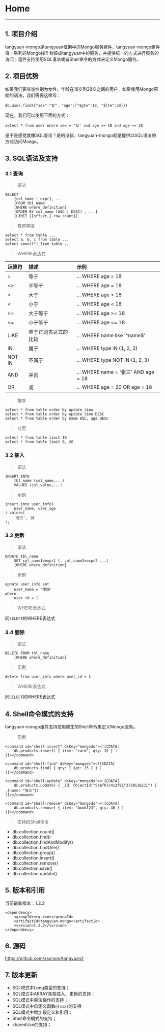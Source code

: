 # Home
------

## 1. 项目介绍

tangyuan-mongo是tangyuan框架中的Mongo服务组件，tangyuan-mongo组件将一系列的Mongo操作封装成tangyuan中的服务，并提供统一的方式进行服务的访问；组件支持使用SQL语法或者Shell命令的方式来定义Mongo服务。

## 2. 项目优势

如果我们要查询性别为女性，年龄在18岁到28岁之间的用户，如果使用Mongo原始的语法，我们需要这样写：

	db.user.find({"sex":"女", "age":{"$gte":18, "$lte":28}})

现在，我们可以使用下面的方式：

	select * from user where sex = '女' and age >= 18 and age <= 28

是不是感觉就像SQL查询？是的没错，tangyuan-mongo就是提供以SQL语法的方式访问Mongo。

## 3. SQL语法及支持

### 3.1 查询

> 语法

	SELECT
	    {col_name | expr}, ...
	    [FROM tbl_name
	    [WHERE where_definition]
	    [ORDER BY col_name [ASC | DESC] , ...]
	    [LIMIT {[offset,] row_count}]

> 查询字段

	select * from table ...
	select a, b, c from table ...
	select count(*) from table ...

> WHERE表达式
	
| 运算符 | 描述 | 示例 |
| :-- | :--| :-- |
| = | 等于 | ... WHERE age = 18 |
| <> | 不等于 | ... WHERE age = 18 |
| > | 大于 | ... WHERE age > 18 |
| < | 小于 | ... WHERE age < 18 |
| >= | 大于等于 | ... WHERE age >= 18 |
| <= | 小于等于 | ... WHERE age <= 18 |
| LIKE | 基于正则表达式的比较 | ... WHERE name like '^name$' |
| IN | 属于 | ... WHERE type IN (1, 2, 3) |
| NOT IN | 不属于 | ... WHERE type NOT IN (1, 2, 3) |
| AND | 并且 | ... WHERE name = '张三' AND age = 18 |
| OR | 或 | ... WHERE age = 20 OR age = 18 |

> 排序
	
	select * from table order by update_time
	select * from table order by update_time DESC
	select * from table order by name ASC, age DESC

> 分页

	select * from table limit 10
	select * from table limit 0, 20

### 3.2 插入

> 语法

	INSERT INTO
	    tbl_name (col_name,...)
	    VALUES (col_value,...)

> 示例

	insert into user_info(
		user_name, user_age
	) values(
		'张三', 18
	);

### 3.3 更新

> 语法

	UPDATE tbl_name
	    SET col_name1=expr1 [, col_name2=expr2 ...]
	    [WHERE where_definition]

> 示例

	update user_info set
		user_name = '李四'
	where
		user_id = 1

> WHERE表达式

同`SELECT`的WHERE表达式

### 3.4 删除

> 语法

	DELETE FROM tbl_name
	    [WHERE where_definition]

> 示例

	delete from user_info where user_id = 1

> WHERE表达式

同`SELECT`的WHERE表达式

## 4. Shell命令模式的支持

tangyuan-mongo组件支持使用原生的Shell命令来定义Mongo服务。

> 示例

	<command id="shell-insert" dsKey="mongods"><![CDATA[
		db.products.insert( { item: "card", qty: 15 } )
	]]></command>

	<command id="shell-find" dsKey="mongods"><![CDATA[
		db.products.find( { qty: { $gt: 25 } } )
	]]></command>

	<command id="shell-update" dsKey="mongods"><![CDATA[
		db.products.update( { _id: ObjectId("5abf07c412f81f3738116231") } ,{name: "张三"})
	]]></command>

	<command id="shell-remove" dsKey="mongods"><![CDATA[
		db.products.remove( { item: "book123", qty: 40 } )	
	]]></command>

> 支持的Shell命令

+ db.collection.count()
+ db.collection.find()
+ db.collection.findAndModify()
+ db.collection.findOne()
+ db.collection.group()
+ db.collection.insert()
+ db.collection.remove()
+ db.collection.save()
+ db.collection.update()

## 5. 版本和引用

当前最新版本：1.2.2

	<dependency>
	    <groupId>org.xson</groupId>
	    <artifactId>tangyuan-mongo</artifactId>
	    <version>1.2.2</version>
	</dependency>

## 6. 源码

<https://github.com/xsonorg/tangyuan2>

## 7. 版本更新

+ SQL模式中Long类型的支持；
+ SQL模式中ARRAY类型插入、更新的支持；
+ SQL模式中乘法操作的支持；
+ SQL模式中自定义函数`@{xxx}`的支持
+ SQL模式中增加段定义和引用；
+ Shell命令模式的支持；
+ sharedUse的支持；

